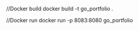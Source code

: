 //Docker build
docker build -t go_portfolio .

//Docker run
docker run -p 8083:8080 go_portfolio
                    